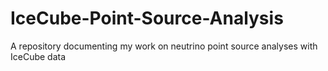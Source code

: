 # IceCube-Point-Source-Analysis
A repository documenting my work on neutrino point source analyses with IceCube data
